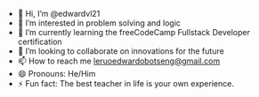 - 👋 Hi, I’m @edwardvl21
- 👀 I’m interested in problem solving and logic
- 🌱 I’m currently learning the freeCodeCamp Fullstack Developer certification
- 💞️ I’m looking to collaborate on innovations for the future
- 📫 How to reach me leruoedwardobotseng@gmail.com
- 😄 Pronouns: He/Him
- ⚡ Fun fact: The best teacher in life is your own experience.

<!---
edwardvl21/edwardvl21 is a ✨ special ✨ repository because its `README.md` (this file) appears on your GitHub profile.
You can click the Preview link to take a look at your changes.
--->
